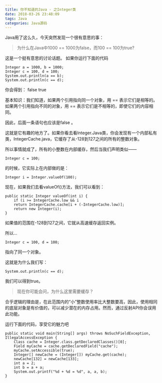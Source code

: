 ```yaml
---
title: 你不知道的Java - 之Integer类
date: 2018-03-26 23:48:09
tags: Java
categories: Java源码
---
```



Java用了这么久，今天突然发现一个很有意思的事：
> 为什么在Java中1000 == 1000为false，而100 == 100为true?

这是一个挺有意思的讨论话题。
如果你运行下面的代码

```
Integer a = 1000, b = 1000;
Integer c = 100, d = 100;
System.out.println(a == b);
System.out.println(c == d);
```
你会得到：
false
true

基本知识：我们知道，如果两个引用指向同一个对象，用 == 表示它们是相等的。如果两个引用指向不同的对象，用 == 表示它们是不相等的，即使它们的内容相同。

因此，后面一条语句也应该是false 。

这就是它有趣的地方了。如果你看去看Integer.Java类，你会发现有一个内部私有类，IntegerCache.java，它缓存了从-128到127之间的所有的整数对象。

所以事情就成了，所有的小整数在内部缓存，然后当我们声明类似——
```
Integer c = 100;
``` 
的时候，它实际上在内部做的是：
```
Integer i = Integer.valueOf(100); 
```
现在，如果我们去看valueOf()方法，我们可以看到：
```
public static Integer valueOf(int i) {
    if (i >= IntegerCache.low && i
    return IntegerCache.cache[i + (-IntegerCache.low)];
    return new Integer(i);
}
```
如果值的范围在-128到127之间，它就从高速缓存返回实例。

所以…
```
Integer c = 100, d = 100; 
```
指向了同一个对象。

这就是为什么我们写：
```
System.out.println(c == d); 
```
我们可以得到true。

> 现在你可能会问，为什么这里需要缓存？

合乎逻辑的理由是，在此范围内的“小”整数使用率比大整数要高，因此，使用相同的底层对象是有价值的，可以减少潜在的内存占用。然而，通过反射API你会误用此功能。

运行下面的代码，享受它的魅力吧

```
public static void main(String[] args) throws NoSuchFieldException, IllegalAccessException {
    Class cache = Integer.class.getDeclaredClasses()[0];
    Field myCache = cache.getDeclaredField("cache");
    myCache.setAccessible(true);
    Integer[] newCache = (Integer[]) myCache.get(cache);
    newCache[132] = newCache[133];
    int a = 2;
    int b = a + a;
    System.out.printf("%d + %d = %d", a, a, b);
} 
```